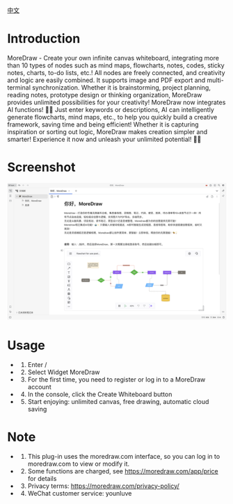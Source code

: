 [中文](https://github.com/webceoboy/moredraw-widget-siyuan/blob/main/README_zh_CN.md)
# Introduction

MoreDraw - Create your own infinite canvas whiteboard, integrating more than 10 types of nodes such as mind maps,
flowcharts, notes, codes, sticky notes, charts, to-do lists, etc.! All nodes are freely connected, and creativity and
logic are easily combined. It supports image and PDF export and multi-terminal synchronization.
Whether it is brainstorming, project planning, reading notes, prototype design or thinking organization, MoreDraw
provides unlimited possibilities for your creativity!
MoreDraw now integrates AI functions! 🤖✨ Just enter keywords or descriptions, AI can intelligently generate flowcharts,
mind maps, etc., to help you quickly build a creative framework, saving time and being efficient!
Whether it is capturing inspiration or sorting out logic, MoreDraw makes creation simpler and smarter! Experience it now
and unleash your unlimited potential! 🎨💡

# Screenshot

![截图](https://raw.githubusercontent.com/webceoboy/moredraw-widget-siyuan/refs/heads/main/static/screenshot.png)

# Usage

-
  1. Enter /

-
  2. Select Widget MoreDraw

-
  3. For the first time, you need to register or log in to a MoreDraw account

-
  4. In the console, click the Create Whiteboard button

-
  5. Start enjoying: unlimited canvas, free drawing, automatic cloud saving

# Note

-
  1. This plug-in uses the moredraw.com interface, so you can log in to moredraw.com to view or modify it.

-
  2. Some functions are charged, see https://moredraw.com/app/price for details

-
  3. Privacy terms: https://moredraw.com/privacy-policy/

-
  4. WeChat customer service: younluve